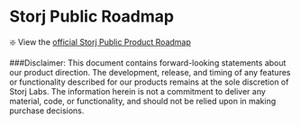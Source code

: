 # Storj Public Roadmap
:sparkle: View the [official Storj Public Product Roadmap](https://github.com/orgs/storj/projects/15)


###Disclaimer:
This document contains forward-looking statements about
our product direction. 
The development, release, and timing of any features or functionality described for our products remains at the
sole discretion of Storj Labs. 
The information herein is not a commitment to deliver
any material, code, or functionality, and should not be
relied upon in making purchase decisions.
